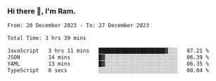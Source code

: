 ### Hi there 👋, I'm Ram.

<!--START_SECTION:waka-->

```txt
From: 20 December 2023 - To: 27 December 2023

Total Time: 3 hrs 39 mins

JavaScript   3 hrs 11 mins   █████████████████████▓░░░   87.21 %
JSON         14 mins         █▓░░░░░░░░░░░░░░░░░░░░░░░   06.39 %
YAML         13 mins         █▓░░░░░░░░░░░░░░░░░░░░░░░   06.35 %
TypeScript   0 secs          ░░░░░░░░░░░░░░░░░░░░░░░░░   00.04 %
```

<!--END_SECTION:waka-->
